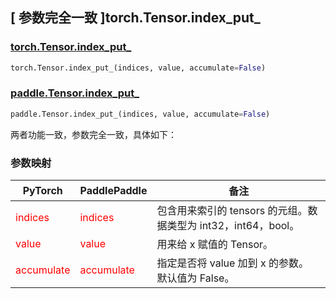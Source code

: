 ## [ 参数完全一致 ]torch.Tensor.index_put_
### [torch.Tensor.index_put_](https://pytorch.org/docs/stable/generated/torch.Tensor.index_put_.html#torch.Tensor.index_put_)

```python
torch.Tensor.index_put_(indices, value, accumulate=False)
```

### [paddle.Tensor.index_put_]()

```python
paddle.Tensor.index_put_(indices, value, accumulate=False)
```

两者功能一致，参数完全一致，具体如下：

### 参数映射
| PyTorch       | PaddlePaddle | 备注                                                   |
| ------------- | ------------ | ------------------------------------------------------ |
| <font color='red'> indices </font> | <font color='red'> indices </font> | 包含用来索引的 tensors 的元组。数据类型为 int32，int64，bool。 |
| <font color='red'> value </font> | <font color='red'> value </font> | 用来给 x 赋值的 Tensor。  |
| <font color='red'> accumulate </font> | <font color='red'> accumulate </font> | 指定是否将 value 加到 x 的参数。 默认值为 False。 |
